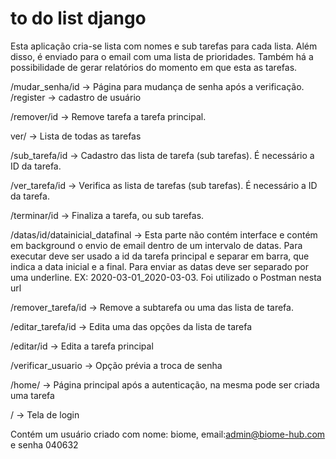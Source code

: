 # to do list django

Esta aplicação cria-se lista com nomes e sub tarefas para cada lista. Além disso, é enviado para o email com uma lista de prioridades. Também há a possibilidade de gerar relatórios do momento em que esta as tarefas.

/mudar_senha/id -> Página para mudança de senha após a verificação.
/register -> cadastro de usuário

/remover/id -> Remove tarefa a tarefa principal.

ver/ -> Lista de todas as tarefas

/sub_tarefa/id -> Cadastro das lista de tarefa (sub tarefas). É necessário a ID da tarefa.

/ver_tarefa/id -> Verifica as lista de tarefas (sub tarefas). É necessário a ID da tarefa.

/terminar/id -> Finaliza a tarefa, ou sub tarefas.

/datas/id/datainicial_datafinal -> Esta parte não contém interface e contém em background o envio de email dentro de um intervalo de datas. Para executar deve ser usado a id da tarefa principal e separar em barra, que indica a data inicial e a final. Para enviar as datas deve ser separado por uma underline. EX: 2020-03-01_2020-03-03. Foi utilizado o Postman nesta url

/remover_tarefa/id -> Remove a subtarefa ou uma das lista de tarefa.

/editar_tarefa/id -> Edita uma das opções da lista de tarefa

/editar/id -> Edita a tarefa principal

/verificar_usuario -> Opção prévia a troca de senha

/home/ -> Página principal após a autenticação, na mesma pode ser criada uma tarefa

/ -> Tela de login

Contém um usuário criado com nome: biome, email:admin@biome-hub.com e senha 040632
